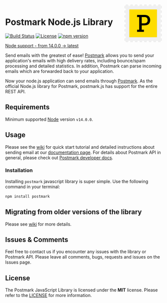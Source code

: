 <a href="https://postmarkapp.com">
    <img src="https://github.com/ActiveCampaign/postmark.js/raw/main/postmark.png" alt="Postmark Logo" title="Postmark" width="120" height="120" align="right">
</a>

# Postmark Node.js Library
[![Build Status](https://circleci.com/gh/ActiveCampaign/postmark.js.svg?style=shield)](https://circleci.com/gh/ActiveCampaign/postmark.js)
[![License](http://img.shields.io/badge/license-MIT-blue.svg?style=flat)](http://www.opensource.org/licenses/MIT)
[![npm version](https://badge.fury.io/js/postmark.svg)](https://badge.fury.io/js/postmark)

[Node support - from 14.0.0 -> latest](https://nodejs.org/en/blog/release/v14.0.0)

Send emails with the greatest of ease! [Postmark](http://www.postmarkapp.com) allows you to send your application's emails with high delivery rates, including bounce/spam processing and detailed statistics.
In addition, Postmark can parse incoming emails which are forwarded back to your application.

Now your node.js application can send emails through [Postmark](http://www.postmarkapp.com).
As the official Node.js library for Postmark, postmark.js has support for the entire REST API.

## Requirements

Minimum supported [Node](https://endoflife.date/nodejs) version `v14.0.0`.

## Usage

Please see the [wiki](https://github.com/ActiveCampaign/postmark.js/wiki) for quick start tutorial and detailed instructions about sending email at our [documentation page](https://ActiveCampaign.github.io/postmark.js/). 
For details about Postmark API in general, please check out [Postmark developer docs](https://postmarkapp.com/developer).

### Installation

Installing `postmark` javascript library is super simple. Use the following command in your terminal:

```bash
npm install postmark
```

## Migrating from older versions of the library

Please see [wiki](https://github.com/ActiveCampaign/postmark.js/wiki/Migrating-from-older-version) for more details.

## Issues & Comments

Feel free to contact us if you encounter any issues with the library or Postmark API. 
Please leave all comments, bugs, requests and issues on the Issues page.

## License

The Postmark JavaScript Library is licensed under the **MIT** license. Please refer to the [LICENSE](https://github.com/ActiveCampaign/postmark.js/blob/main/LICENSE) for more information.
